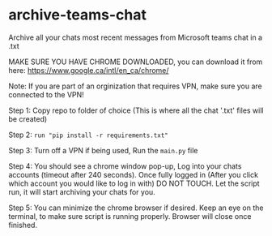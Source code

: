 # archive-teams-chat

Archive all your chats most recent messages from Microsoft teams chat in a .txt

MAKE SURE YOU HAVE CHROME DOWNLOADED, you can download it from here: https://www.google.ca/intl/en_ca/chrome/

Note: If you are part of an orginization that requires VPN, make sure you are connected to the VPN!

Step 1: Copy repo to folder of choice (This is where all the chat '.txt' files will be created)

Step 2: ```run "pip install -r requirements.txt"```

Step 3: Turn off a VPN if being used, Run the ```main.py``` file

Step 4: You should see a chrome window pop-up, Log into your chats accounts (timeout after 240 seconds). Once fully logged in (After you click which account you would like to log in with) DO NOT TOUCH. Let the script run, it will start archiving your chats for you.

Step 5: You can minimize the chrome browser if desired. Keep an eye on the terminal, to make sure script is running properly. Browser will close once finished.

